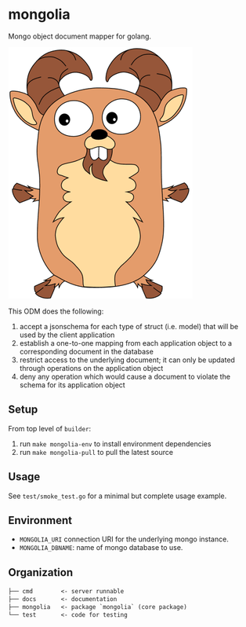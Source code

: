 mongolia
========
Mongo object document mapper for golang.

![IBEX](docs/ibex.png)

This ODM does the following:
1) accept a jsonschema for each type of struct (i.e. model) that will be used by the client application
2) establish a one-to-one mapping from each application object to a corresponding document in the database
3) restrict access to the underlying document; it can only be updated through operations on the application object
4) deny any operation which would cause a document to violate the schema for its application object

Setup
-----
From top level of `builder`:
1. run `make mongolia-env` to install environment dependencies
2. run `make mongolia-pull` to pull the latest source

Usage
-----
See `test/smoke_test.go` for a minimal but complete usage example.

Environment
-----------
* `MONGOLIA_URI` connection URI for the underlying mongo instance.
* `MONGOLIA_DBNAME`: name of mongo database to use.

Organization
------------
```
├── cmd        <- server runnable
├── docs       <- documentation
├── mongolia   <- package `mongolia` (core package)
└── test       <- code for testing
```
